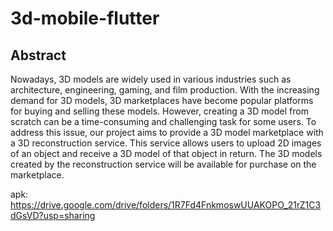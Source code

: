 # 3d-mobile-flutter

## Abstract

Nowadays, 3D models are widely used in various industries such as architecture, engineering,
gaming, and film production. With the increasing demand for 3D models, 3D marketplaces have
become popular platforms for buying and selling these models. However, creating a 3D model from
scratch can be a time-consuming and challenging task for some users. To address this issue, our project
aims to provide a 3D model marketplace with a 3D reconstruction service. This service allows users to
upload 2D images of an object and receive a 3D model of that object in return. The 3D models created
by the reconstruction service will be available for purchase on the marketplace.

apk: https://drive.google.com/drive/folders/1R7Fd4FnkmoswUUAKOPO_21rZ1C3dGsVD?usp=sharing

